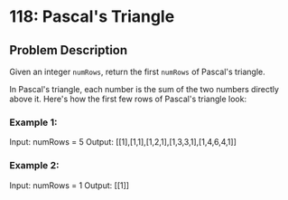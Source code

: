 # 118: Pascal's Triangle

## Problem Description

Given an integer `numRows`, return the first `numRows` of Pascal's triangle.

In Pascal's triangle, each number is the sum of the two numbers directly above it. Here's how the first few rows of Pascal's triangle look:

### Example 1:

Input: numRows = 5
Output: [[1],[1,1],[1,2,1],[1,3,3,1],[1,4,6,4,1]]

### Example 2:

Input: numRows = 1
Output: [[1]]
